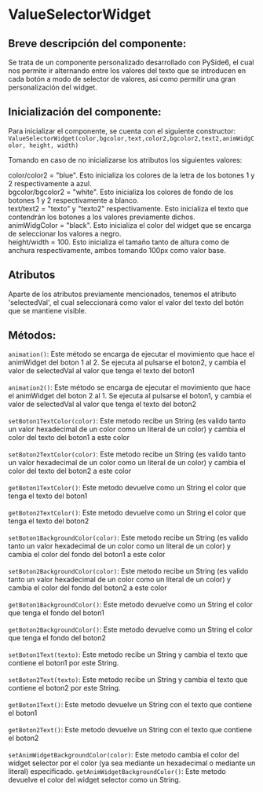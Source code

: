 # ValueSelectorWidget 
## Breve descripción del componente: 
Se trata de un componente personalizado desarrollado con PySide6, el cual nos permite ir alternando entre los valores del texto 
que se introducen en cada botón a modo de selector de valores, asi como permitir una gran personalización del widget. 

## Inicialización del componente: 
Para inicializar el componente, se cuenta con el siguiente constructor: 
`ValueSelectorWidget(color,bgcolor,text,color2,bgcolor2,text2,animWidgColor, height, width)` 
 
Tomando en caso de no inicializarse los atributos los siguientes valores: 

color/color2 = "blue". Esto inicializa los colores de la letra de los botones 1 y 2 respectivamente a azul. </br> 
bgcolor/bgcolor2 = "white". Esto inicializa los colores de fondo de los botones 1 y 2 respectivamente a blanco.  </br>
text/text2 = "texto" y "texto2" respectivamente. Esto inicializa el texto que contendrán los botones a los valores previamente dichos. </br>
animWidgColor = "black". Esto inicializa el color del widget que se encarga de seleccionar los valores a negro. </br>
height/width = 100. Esto inicializa el tamaño tanto de altura como de anchura respectivamente, ambos tomando 100px como valor base. </br>

## Atributos 
Aparte de los atributos previamente mencionados, tenemos el atributo 'selectedVal', el cual seleccionará como valor el valor del texto del botón que se mantiene visible. 

## Métodos: 
`animation()`: Este método se encarga de ejecutar el movimiento que hace el animWidget del boton 1 al 2. Se ejecuta al pulsarse el boton2, y cambia el valor de selectedVal al valor que tenga el texto del boton1 </br></br>
`animation2()`: Este método se encarga de ejecutar el movimiento que hace el animWidget del boton 2 al 1. Se ejecuta al pulsarse el boton1, y cambia el valor de selectedVal al valor que tenga el texto del boton2 </br></br>
`setBoton1TextColor(color)`: Este metodo recibe un String (es valido tanto un valor hexadecimal de un color como un literal de un color) y cambia el color del texto del boton1 a este color </br></br>
`setBoton2TextColor(color)`: Este metodo recibe un String (es valido tanto un valor hexadecimal de un color como un literal de un color) y cambia el color del texto del boton2 a este color </br></br>
`getBoton1TextColor()`: Este metodo devuelve como un String el color que tenga el texto del boton1 </br></br>
`getBoton2TextColor()`: Este metodo devuelve como un String el color que tenga el texto del boton2 </br></br>
`setBoton1BackgroundColor(color)`:  Este metodo recibe un String (es valido tanto un valor hexadecimal de un color como un literal de un color) y cambia el color del fondo del boton1 a este color </br></br>
`setBoton2BackgroundColor(color)`:  Este metodo recibe un String (es valido tanto un valor hexadecimal de un color como un literal de un color) y cambia el color del fondo del boton2 a este color </br></br>
`getBoton1BackgroundColor()`: Este metodo devuelve como un String el color que tenga el fondo del boton1 </br></br>
`getBoton2BackgroundColor()`: Este metodo devuelve como un String el color que tenga el fondo del boton2 </br></br>
`setBoton1Text(texto)`: Este metodo recibe un String y cambia el texto que contiene el boton1 por este String. </br></br>
`setBoton2Text(texto)`: Este metodo recibe un String y cambia el texto que contiene el boton2 por este String. </br></br>
`getBoton1Text()`: Este metodo devuelve un String con el texto que contiene el boton1 </br></br> 
`getBoton2Text()`: Este metodo devuelve un String con el texto que contiene el boton2</br></br> 
`setAnimWidgetBackgroundColor(color)`: Este metodo cambia el color del widget selector por el color (ya sea mediante un hexadecimal o mediante un literal) especificado.
`getAnimWidgetBackgroundColor()`: Este metodo devuelve el color del widget selector como un String.

